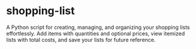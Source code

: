 # shopping-list
A Python script for creating, managing, and organizing your shopping lists effortlessly. Add items with quantities and optional prices, view itemized lists with total costs, and save your lists for future reference.
